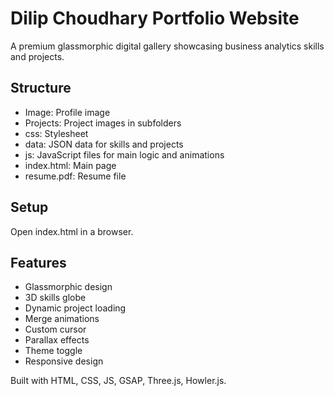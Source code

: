 # Dilip Choudhary Portfolio Website

A premium glassmorphic digital gallery showcasing business analytics skills and projects.

## Structure
- Image: Profile image
- Projects: Project images in subfolders
- css: Stylesheet
- data: JSON data for skills and projects
- js: JavaScript files for main logic and animations
- index.html: Main page
- resume.pdf: Resume file

## Setup
Open index.html in a browser.

## Features
- Glassmorphic design
- 3D skills globe
- Dynamic project loading
- Merge animations
- Custom cursor
- Parallax effects
- Theme toggle
- Responsive design

Built with HTML, CSS, JS, GSAP, Three.js, Howler.js.
